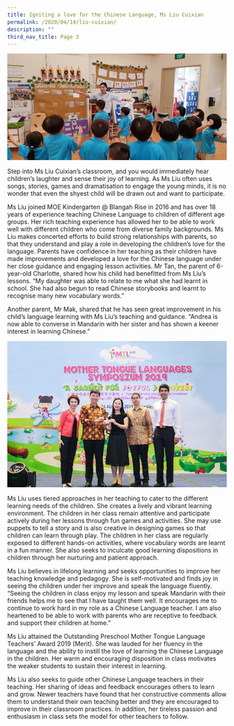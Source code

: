 ```yaml
---
title: Igniting a love for the Chinese Language, Ms Liu Cuixian
permalink: /2020/04/14/liu-cuixian/
description: ""
third_nav_title: Page 3
---
```

<img src="/images/Picture3.jpeg">
<p>Step into Ms Liu Cuixian’s classroom, and you would immediately hear children’s laughter and sense their joy of learning. As Ms Liu often uses songs, stories, games and dramatisation to engage the young minds, it is no wonder that even the shyest child will be drawn out and want to participate.</p>
<p>Ms Liu joined MOE Kindergarten @ Blangah Rise in 2016 and has over 18 years of experience teaching Chinese Language to children of different age groups. Her rich teaching experience has allowed her to be able to work well with different children who come from diverse family backgrounds. Ms Liu makes concerted efforts to build strong relationships with parents, so that they understand and play a role in developing the children’s love for the language. Parents have confidence in her teaching as their children have made improvements and developed a love for the Chinese language under her close guidance and engaging lesson activities. Mr Tan, the parent of 6-year-old Charlotte, shared how his child had benefitted from Ms Liu’s lessons. “My daughter was able to relate to me what she had learnt in school. She had also begun to read Chinese storybooks and learnt to recognise many new vocabulary words.”</p>
<p>Another parent, Mr Mak, shared that he has seen great improvement in his child’s language learning with Ms Liu’s teaching and guidance. “Andrea is now able to converse in Mandarin with her sister and has shown a keener interest in learning Chinese.”</p>
<img src="/images/Picture2.jpeg">
<p>Ms Liu uses tiered approaches in her teaching to cater to the different learning needs of the children. She creates a lively and vibrant learning environment. The children in her class remain attentive and participate actively during her lessons through fun games and activities. She may use puppets to tell a story and is also creative in designing games so that children can learn through play. The children in her class are regularly exposed to different hands-on activities, where vocabulary words are learnt in a fun manner. She also seeks to inculcate good learning dispositions in children through her nurturing and patient approach.</p>
<p>Ms Liu believes in lifelong learning and seeks opportunities to improve her teaching knowledge and pedagogy. She is self-motivated and finds joy in seeing the children under her improve and speak the language fluently. “Seeing the children in class enjoy my lesson and speak Mandarin with their friends helps me to see that I have taught them well. It encourages me to continue to work hard in my role as a Chinese Language teacher. I am also heartened to be able to work with parents who are receptive to feedback and support their children at home.”</p>
<p>Ms Liu attained the Outstanding Preschool Mother Tongue Language Teachers’ Award 2019 (Merit). She was lauded for her fluency in the language and the ability to instill the love of learning the Chinese Language in the children. Her warm and encouraging disposition in class motivates the weaker students to sustain their interest in learning.</p>
<p>Ms Liu also seeks to guide other Chinese Language teachers in their teaching. Her sharing of ideas and feedback encourages others to learn and grow. Newer teachers have found that her constructive comments allow them to understand their own teaching better and they are encouraged to improve in their classroom practices. In addition, her tireless passion and enthusiasm in class sets the model for other teachers to follow.</p>